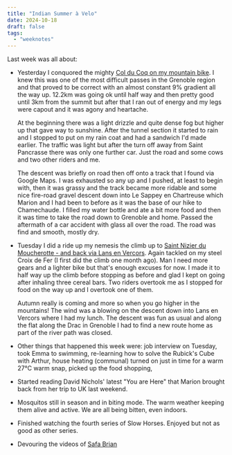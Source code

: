 ```yaml
---
title: "Indian Summer à Velo"
date: 2024-10-18
draft: false
tags:
  - "weeknotes"
---
```


Last week was all about:

- Yesterday I conquored the mighty [Col du Coq on my mountain bike](https://www.strava.com/activities/12677362227). I knew this was one of the most difficult passes in the Grenoble region and that proved to be correct with an almost constant 9% gradient all the way up. 12.2km was going ok until half way and then pretty good until 3km from the summit but after that I ran out of energy and my legs were capout and it was agony and heartache.

  At the beginning there was a light drizzle and quite dense fog but higher up that gave way to sunshine. After the tunnel section it started to rain and I stopped to put on my rain coat and had a sandwich I'd made earlier. The traffic was light but after the turn off away from Saint Pancrasse there was only one further car. Just the road and some cows and two other riders and me.

  The descent was briefly on road then off onto a track that I found via Google Maps. I was exhausted so any up and I pushed, at least to begin with, then it was grassy and the track became more ridable and some nice fire-road gravel descent down into Le Sappey en Chartreuse which Marion and I had been to before as it was the base of our hike to Chamechaude. I filled my water bottle and ate a bit more food and then it was time to take the road down to Grenoble and home. Passed the aftermath of a car accident with glass all over the road. The road was find and smooth, mostly dry.

- Tuesday I did a ride up my nemesis the climb up to [Saint Nizier du Moucherotte - and back via Lans en Vercors](https://www.strava.com/activities/12660927657). Again tackled on my steel Croix de Fer (I first did the climb one month ago). Man I need more gears and a lighter bike but that's enough excuses for now. I made it to half way up the climb before stopping as before and glad I kept on going after inhaling three cereal bars. Two riders overtook me as I stopped for food on the way up and I overtook one of them.

  Autumn really is coming and more so when you go higher in the mountains! The wind was a blowing on the descent down into Lans en Vercors where I had my lunch. The descent was fun as usual and along the flat along the Drac in Grenoble I had to find a new route home as part of the river path was closed.

- Other things that happened this week were: job interview on Tuesday, took Emma to swimming, re-learning how to solve the Rubick's Cube with Arthur, house heating (communal) turned on just in time for a warm 27&deg;C warm snap, picked up the food shopping,

- Started reading David Nichols' latest "You are Here" that Marion brought back from her trip to UK last weekend.

- Mosquitos still in season and in biting mode. The warm weather keeping them alive and active. We are all being bitten, even indoors.

- Finished watching the fourth series of Slow Horses. Enjoyed but not as good as other series.

- Devouring the videos of [Safa Brian](https://www.youtube.com/@SAFABrian)
